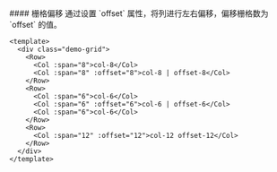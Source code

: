 <cn>
#### 栅格偏移
通过设置 `offset` 属性，将列进行左右偏移，偏移栅格数为 `offset` 的值。
</cn>

```vue
<template>
  <div class="demo-grid">
    <Row>
      <Col :span="8">col-8</Col>
      <Col :span="8" :offset="8">col-8 | offset-8</Col>
    </Row>
    <Row>
      <Col :span="6">col-6</Col>
      <Col :span="6" :offset="6">col-6 | offset-6</Col>
      <Col :span="6">col-6</Col>
    </Row>
    <Row>
      <Col :span="12" :offset="12">col-12 offset-12</Col>
    </Row>
  </div>
</template>
```